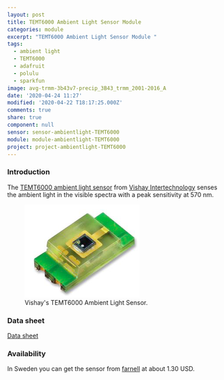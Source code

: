 ```yaml
---
layout: post
title: TEMT6000 Ambient Light Sensor Module
categories: module
excerpt: "TEMT6000 Ambient Light Sensor Module "
tags:
  - ambient light
  - TEMT6000
  - adafruit
  - polulu
  - sparkfun
image: avg-trmm-3b43v7-precip_3B43_trmm_2001-2016_A
date: '2020-04-24 11:27'
modified: '2020-04-22 T18:17:25.000Z'
comments: true
share: true
component: null
sensor: sensor-ambientlight-TEMT6000
module: module-ambientlight-TEMT6000
project: project-ambientlight-TEMT6000
---
```


### Introduction

The [TEMT6000 ambient light sensor](http://www.vishay.com/photo-detectors/list/product-81579/) from [Vishay Intertechnology](http://www.vishay.com) senses the ambient light in the visible spectra with a peak sensitivity at 570 nm.

<figure>
<img src="../../images/TEMT6000_sensor.png">
<figcaption>Vishay's TEMT6000 Ambient Light Sensor. </figcaption>
</figure>

### Data sheet

[Data sheet](../,,/doc/temt6000.pdf)

### Availability

In Sweden you can get the sensor from [farnell](https://se.farnell.com/vishay/temt6000x01/photodiode-sensor-ambient-light/dp/1497671?gclid=CjwKCAjwnIr1BRAWEiwA6GpwNUAYMCWlil3DeLPQ0M-1pOvZhhXTIQIVXfGAqn55gq8YQh1TqFG-yhoCgGYQAvD_BwE&mckv=shT34Wu3e_dc%7Cpcrid%7C418656054882%7Ckword%7Ctemt6000x01%7Cmatch%7Cp%7Cplid%7C%7Cslid%7C%7Cproduct%7C%7Cpgrid%7C15204666798%7Cptaid%7Ckwd-10807435557%7C&CMP=KNC-GSE-GEN-SKU-MDC) at about 1.30 USD.
